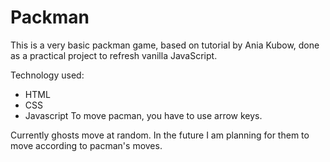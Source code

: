 # Packman

This is a very basic packman game, based on tutorial by Ania Kubow, done as a practical project to refresh vanilla JavaScript. 

Technology used: 
- HTML 
- CSS
- Javascript
To move pacman, you have to use arrow keys.

Currently ghosts move at random. In the future I am planning for them to move according to pacman's moves.

